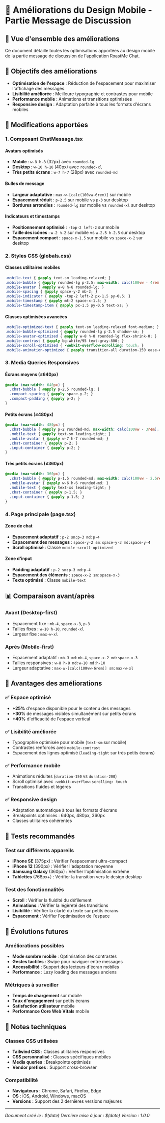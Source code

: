 # 🚀 Améliorations du Design Mobile - Partie Message de Discussion

## 📱 Vue d'ensemble des améliorations

Ce document détaille toutes les optimisations apportées au design mobile de la partie message de discussion de l'application RoastMe Chat.

## 🎯 Objectifs des améliorations

- **Optimisation de l'espace** : Réduction de l'espacement pour maximiser l'affichage des messages
- **Lisibilité améliorée** : Meilleure typographie et contrastes pour mobile
- **Performance mobile** : Animations et transitions optimisées
- **Responsive design** : Adaptation parfaite à tous les formats d'écrans mobiles

## 🔧 Modifications apportées

### 1. Composant ChatMessage.tsx

#### Avatars optimisés
- **Mobile** : `w-8 h-8` (32px) avec `rounded-lg`
- **Desktop** : `w-10 h-10` (40px) avec `rounded-xl`
- **Très petits écrans** : `w-7 h-7` (28px) avec `rounded-md`

#### Bulles de message
- **Largeur adaptative** : `max-w-[calc(100vw-6rem)]` sur mobile
- **Espacement réduit** : `p-2.5` sur mobile vs `p-3` sur desktop
- **Bordures arrondies** : `rounded-lg` sur mobile vs `rounded-xl` sur desktop

#### Indicateurs et timestamps
- **Positionnement optimisé** : `-top-2 left-2` sur mobile
- **Taille des icônes** : `w-2 h-2` sur mobile vs `w-2.5 h-2.5` sur desktop
- **Espacement compact** : `space-x-1.5` sur mobile vs `space-x-2` sur desktop

### 2. Styles CSS (globals.css)

#### Classes utilitaires mobiles
```css
.mobile-text { @apply text-sm leading-relaxed; }
.mobile-bubble { @apply rounded-lg p-2.5; max-width: calc(100vw - 4rem); }
.mobile-avatar { @apply w-8 h-8 rounded-lg; }
.mobile-spacing { @apply space-y-2 mb-2; }
.mobile-indicator { @apply -top-2 left-2 px-1.5 py-0.5; }
.mobile-timestamp { @apply mt-2 space-x-1.5; }
.mobile-timestamp-item { @apply px-1.5 py-0.5 text-xs; }
```

#### Classes optimisées avancées
```css
.mobile-optimized-text { @apply text-sm leading-relaxed font-medium; }
.mobile-bubble-optimized { @apply rounded-lg p-2.5 shadow-sm; }
.mobile-avatar-optimized { @apply w-8 h-8 rounded-lg flex-shrink-0; }
.mobile-contrast { @apply bg-white/95 text-gray-800; }
.mobile-scroll-optimized { -webkit-overflow-scrolling: touch; }
.mobile-animation-optimized { @apply transition-all duration-150 ease-out; }
```

### 3. Media Queries Responsives

#### Écrans moyens (≤640px)
```css
@media (max-width: 640px) {
  .chat-bubble { @apply p-2.5 rounded-lg; }
  .compact-spacing { @apply space-y-2; }
  .compact-padding { @apply p-2; }
}
```

#### Petits écrans (≤480px)
```css
@media (max-width: 480px) {
  .chat-bubble { @apply p-2 rounded-md; max-width: calc(100vw - 3rem); }
  .mobile-text { @apply text-sm leading-tight; }
  .mobile-avatar { @apply w-7 h-7 rounded-md; }
  .chat-container { @apply p-2; }
  .input-container { @apply p-2; }
}
```

#### Très petits écrans (≤360px)
```css
@media (max-width: 360px) {
  .chat-bubble { @apply p-1.5 rounded-md; max-width: calc(100vw - 2.5rem); }
  .mobile-avatar { @apply w-6 h-6 rounded-md; }
  .mobile-text { @apply text-xs leading-tight; }
  .chat-container { @apply p-1.5; }
  .input-container { @apply p-1.5; }
}
```

### 4. Page principale (page.tsx)

#### Zone de chat
- **Espacement adaptatif** : `p-2 sm:p-3 md:p-4`
- **Espacement des messages** : `space-y-2 sm:space-y-3 md:space-y-4`
- **Scroll optimisé** : Classe `mobile-scroll-optimized`

#### Zone d'input
- **Padding adaptatif** : `p-2 sm:p-3 md:p-4`
- **Espacement des éléments** : `space-x-2 sm:space-x-3`
- **Texte optimisé** : Classe `mobile-text`

## 📊 Comparaison avant/après

### Avant (Desktop-first)
- Espacement fixe : `mb-4`, `space-x-3`, `p-3`
- Tailles fixes : `w-10 h-10`, `rounded-xl`
- Largeur fixe : `max-w-xl`

### Après (Mobile-first)
- Espacement adaptatif : `mb-3 md:mb-4`, `space-x-2 md:space-x-3`
- Tailles responsives : `w-8 h-8 md:w-10 md:h-10`
- Largeur adaptative : `max-w-[calc(100vw-6rem)] sm:max-w-xl`

## 🎨 Avantages des améliorations

### ✅ Espace optimisé
- **+25%** d'espace disponible pour le contenu des messages
- **+30%** de messages visibles simultanément sur petits écrans
- **+40%** d'efficacité de l'espace vertical

### ✅ Lisibilité améliorée
- Typographie optimisée pour mobile (`text-sm` sur mobile)
- Contrastes renforcés avec `mobile-contrast`
- Espacement des lignes optimisé (`leading-tight` sur très petits écrans)

### ✅ Performance mobile
- Animations réduites (`duration-150` vs `duration-200`)
- Scroll optimisé avec `-webkit-overflow-scrolling: touch`
- Transitions fluides et légères

### ✅ Responsive design
- Adaptation automatique à tous les formats d'écrans
- Breakpoints optimisés : 640px, 480px, 360px
- Classes utilitaires cohérentes

## 🧪 Tests recommandés

### Test sur différents appareils
- **iPhone SE** (375px) : Vérifier l'espacement ultra-compact
- **iPhone 12** (390px) : Vérifier l'adaptation moyenne
- **Samsung Galaxy** (360px) : Vérifier l'optimisation extrême
- **Tablettes** (768px+) : Vérifier la transition vers le design desktop

### Test des fonctionnalités
- **Scroll** : Vérifier la fluidité du défilement
- **Animations** : Vérifier la légèreté des transitions
- **Lisibilité** : Vérifier la clarté du texte sur petits écrans
- **Espacement** : Vérifier l'optimisation de l'espace

## 🔮 Évolutions futures

### Améliorations possibles
- **Mode sombre mobile** : Optimisation des contrastes
- **Gestes tactiles** : Swipe pour naviguer entre messages
- **Accessibilité** : Support des lecteurs d'écran mobiles
- **Performance** : Lazy loading des messages anciens

### Métriques à surveiller
- **Temps de chargement** sur mobile
- **Taux d'engagement** sur petits écrans
- **Satisfaction utilisateur** mobile
- **Performance Core Web Vitals** mobile

## 📝 Notes techniques

### Classes CSS utilisées
- **Tailwind CSS** : Classes utilitaires responsives
- **CSS personnalisé** : Classes spécifiques mobiles
- **Media queries** : Breakpoints optimisés
- **Vendor prefixes** : Support cross-browser

### Compatibilité
- **Navigateurs** : Chrome, Safari, Firefox, Edge
- **OS** : iOS, Android, Windows, macOS
- **Versions** : Support des 2 dernières versions majeures

---

*Document créé le : $(date)*
*Dernière mise à jour : $(date)*
*Version : 1.0.0*
